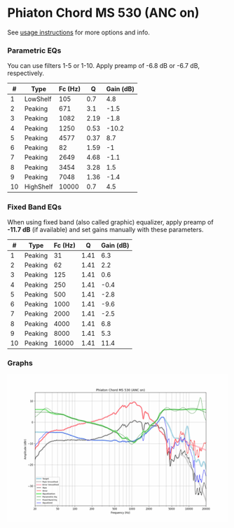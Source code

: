 # Phiaton Chord MS 530 (ANC on)
See [usage instructions](https://github.com/jaakkopasanen/AutoEq#usage) for more options and info.

### Parametric EQs
You can use filters 1-5 or 1-10. Apply preamp of -6.8 dB or -6.7 dB, respectively.

|   # | Type      |   Fc (Hz) |    Q |   Gain (dB) |
|-----|-----------|-----------|------|-------------|
|   1 | LowShelf  |       105 | 0.7  |         4.8 |
|   2 | Peaking   |       671 | 3.1  |        -1.5 |
|   3 | Peaking   |      1082 | 2.19 |        -1.8 |
|   4 | Peaking   |      1250 | 0.53 |       -10.2 |
|   5 | Peaking   |      4577 | 0.37 |         8.7 |
|   6 | Peaking   |        82 | 1.59 |        -1   |
|   7 | Peaking   |      2649 | 4.68 |        -1.1 |
|   8 | Peaking   |      3454 | 3.28 |         1.5 |
|   9 | Peaking   |      7048 | 1.36 |        -1.4 |
|  10 | HighShelf |     10000 | 0.7  |         4.5 |

### Fixed Band EQs
When using fixed band (also called graphic) equalizer, apply preamp of **-11.7 dB** (if available) and set gains manually with these parameters.

|   # | Type    |   Fc (Hz) |    Q |   Gain (dB) |
|-----|---------|-----------|------|-------------|
|   1 | Peaking |        31 | 1.41 |         6.3 |
|   2 | Peaking |        62 | 1.41 |         2.2 |
|   3 | Peaking |       125 | 1.41 |         0.6 |
|   4 | Peaking |       250 | 1.41 |        -0.4 |
|   5 | Peaking |       500 | 1.41 |        -2.8 |
|   6 | Peaking |      1000 | 1.41 |        -9.6 |
|   7 | Peaking |      2000 | 1.41 |        -2.5 |
|   8 | Peaking |      4000 | 1.41 |         6.8 |
|   9 | Peaking |      8000 | 1.41 |         5.3 |
|  10 | Peaking |     16000 | 1.41 |        11.4 |

### Graphs
![](./Phiaton%20Chord%20MS%20530%20(ANC%20on).png)
